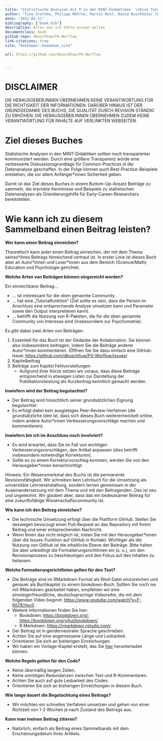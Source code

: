 ```yaml
--- 
title: "Statistische Analysen mit R in den MINT-Didaktiken  \nEine Tutorial-Sammlung"
author: "Tina Grottke, Philipp Möhrke, Marvin Rost, David Buschhüter (Hrsg.)"
date: "2021-02-11"
bibliography: ["book.bib"]
description: Alles was ich hätte wissen wollen
documentclass: book
github-repo: dbuschhue/P4-Worflow
link-citations: true
site: "bookdown::bookdown_site"

url: https://github.com/dbuschhue/P4-Worflow


---
```


<meta name="google-site-verification" content="6NKjFLtgIS7tFKGP6aT5tyFy5xU8PhERieckafCh2Xw" />


<style type="text/css">
iframe {
  border: none;
}
</style>

# DISCLAIMER

DIE HERAUSGEBER:INNEN ÜBERNEHMEN KEINE VERANTWORTUNG FÜR DIE RICHTIGKEIT DER INFORMATIONEN. DARÜBER HINAUS IST DER GRUNDGEDANKE DES BUCHS, DIE QUALITÄT DURCH REVISION STÄNDIG ZU ERHÖHEN. DIE HERAUSGEBER:INNEN ÜBERNEHMEN ZUDEM KEINE VERANTWORTUNG FÜR INHALTE AUF VERLINKTEN WEBSEITEN.

# Ziel dieses Buches

Statistische Analysen in den MINT-Didaktiken sollten noch transparenter kommuniziert werden. Durch eine größere Transparenz würde eine verbesserte Diskussionsgrundlage für Common-Practices in der Datenanalyse geschaffen. In der Folge können auch Best-Practice-Beispiele entstehen, die vor allem Anfänger*innen Sicherheit geben.

Damit ist das Ziel dieses Buches in einem Buttom-Up-Ansatz Beiträge zu sammeln, die erprobte Kenntnisse und Beispiele zu statistischen Datenanalysen als Orientierungshilfe für Early-Career-Researchers bereitstellen.

# Wie kann ich zu diesem Sammelband einen Beitrag leisten?

**Wer kann einen Beitrag einreichen?**

Theoretisch kann jeder einen Beitrag einreichen, der mit dem Thema seines\*ihres Beitrags hinreichend vertraut ist. In erster Linie ist dieses Buch aber an Autor\*innen und Leser*innen aus dem Bereich (Science/Math) Education und Psychologie gerichtet.

**Welche Arten von Beiträgen können eingereicht werden?**

Ein einreichbarer Beitrag...

*	... ist interessant für die oben genannte Community .
*	... hat eine „Tutorialfunktion“ (Ziel sollte es sein, dass die Person im Anschluss eine entsprechende Analyse umsetzen kann und Parameter sowie den Output interpretieren kann).
*	... betrifft die Nutzung von R-Paketen, die für die oben genannte Community von Interesse sind (insbesondere zur Psychometrie).

Es gibt dabei zwei Arten von Beiträgen: 

1. Essentiell für das Buch ist der Gedanke der Kollaboration. Sie können also insbesondere beitragen, indem Sie die Beiträge anderer Autor*innen kommentieren. (Öffnen Sie Sie dazu einfach eine GitHub-Issue: https://github.com/dbuschhue/P4-Worflow/issues)
2. Kapitelbeitrag
3. Beiträge zum Kapitel Fehlvorstellungen
    * Aufgrund ihrer Kürze setzen wir voraus, dass diese Beiträge entsprechend in etwaigen Listen zur Darstellung der Publikationsleistung als *Kurzbeitrag* kenntlich gemacht werden.
 

**Inwiefern wird der Beitrag begutachtet?**

*	Der Beitrag wird hinsichtlich seiner grundsätzlichen Eignung begutachtet.
*	Es erfolgt dabei kein ausgiebiges Peer-Review-Verfahren (die grundsätzliche Idee ist, dass sich dieses Buch weiterentwickelt online, indem andere Autor*innen Verbesserungsvorschläge machen und kommentieren).

**Inwiefern bin ich im Anschluss noch involviert?**

*	Es wird erwartet, dass Sie im Fall von wichtigen Verbesserungsvorschlägen, den Artikel anpassen (dies betrifft insbesondere notwendige Korrekturen).
*	Sollte es zu einem Korrekturvorschlag kommen, werden Sie von den Herausgeber*innen benachrichtigt.

Hinweis:  Ein Wesensmerkmal des Buchs ist die permanente Revisionsfähigkeit. Wir schreiben kein Lehrbuch für die Umsetzung als universitäre Lehrveranstaltung, sondern lernen gemeinsam in der Auseinandersetzung mit dem Thema und mit den Beitragenden. Das ist neu und ungewohnt. Wir glauben aber, dass das ein bedeutsamer Beitrag für eine zukunftsfähige Wissenschaftscommunity ist.

**Wie kann ich den Beitrag einreichen?**

* Die technische Umsetzung erfolgt über die Plattform GitHub. Stellen Sie deswegen bevorzugt einen Pull-Request an das Repository mit Ihrem Beitrag und einer entsprechenden Nachricht.
*	Wenn Ihnen das nicht möglich ist, treten Sie mit den Herausgeber*innen über die Issues-Funktion auf GitHub in Kontakt. Wichtiger als die Nutzung von GitHub ist die inhaltliche Ebene der Beiträge. Bitte halten Sie aber unbedingt die Formatierungsrichtlinien ein (s. u.), um den Revisionsprozess zu beschleunigen und den Fokus auf den Inhalten zu belassen.

**Welche Formatierungsrichtlinien gelten für den Text?**

*	Die Beiträge sind im RMarkdown Format als Rmd-Datei einzureichen und genauer als Buchkapitel zu einem bookdown-Buch. Sollten Sie noch nie mit RMarkdown gearbeitet haben, empfehlen wir eine einsteigerfreundliche, deutschsprachige Videoreihe, die mit dem folgenden Video beginnt: https://www.youtube.com/watch?v=F-6iU1EHoc0 . 
* Weitere Informationen finden Sie hier:
    +	Bookdown: https://bookdown.org/; https://bookdown.org/yihui/bookdown/
    + R Markdown: https://rmarkdown.rstudio.com/
*	Der Beitrag ist in genderneutraler Sprache geschrieben.
*	Achten Sie auf eine angemessene Länge und Lesbarkeit.
*	Orientieren Sie sich an bisherigen Einreichungen.
* Wir haben ein Vorlage-Kapitel erstellt, das Sie [hier](https://cryptpad.fr/file/#/2/file/HS9dXhUkzlPQ0PsdzLWG0zzC/) herunterladen können.




**Welche Regeln gelten für den Code?**

*	Keine übermäßig langen Zeilen.
*	Keine unnötigen Redundanzen zwischen Text und R-Kommentaren.
*	Achten Sie auch auf gute Lesbarkeit des Codes.
*	Orientieren Sie sich an bisherigen Einreichungen in diesem Buch.

**Wie lange dauert die Begutachtung eines Beitrags?**

*	Wir möchten ein schnelles Verfahren umsetzen und gehen von einer Richtzeit von 1-2 Wochen je nach Zustand des Beitrags aus.

**Kann man meinen Beitrag zitieren?**

*	Natürlich, einfach als Beitrag eines Sammelbands mit dem Erscheinungsdatum ihres Artikels.
